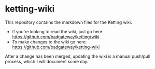 # ketting-wiki

This repository contains the markdown files for the Ketting wiki.

* If you're looking to read the wiki, just go here <https://github.com/badgateway/ketting/wiki>
* To make changes to the wiki go here: <https://github.com/badgateway/ketting-wiki>

After a change has been merged, updating the wiki is a manual push/pull process, which I will document some day.
